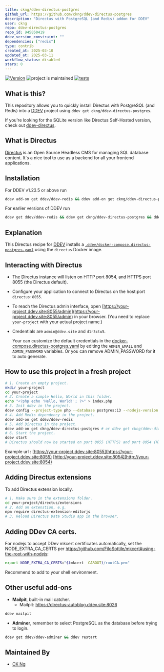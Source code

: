 ```yaml
---
title: ckng/ddev-directus-postgres
github_url: https://github.com/ckng/ddev-directus-postgres
description: "Directus with PostgreSQL (and Redis) addon for DDEV"
user: ckng
repo: ddev-directus-postgres
repo_id: 945850419
ddev_version_constraint: ""
dependencies: ["redis"]
type: contrib
created_at: 2025-03-10
updated_at: 2025-03-11
workflow_status: disabled
stars: 0
---
```


[![Version](https://img.shields.io/github/v/release/ckng/ddev-directus-postgres)](https://github.com/ckng/ddev-directus-postgres/releases) ![project is maintained](https://img.shields.io/maintenance/yes/2025.svg) [![tests](https://github.com/ckng/ddev-directus-postgres/actions/workflows/tests.yml/badge.svg)](https://github.com/ckng/ddev-directus-postgres/actions/workflows/tests.yml)

## What is this?

This repository allows you to quickly install Directus with PostgreSQL (and Redis) into a [DDEV](https://ddev.readthedocs.io) project using `ddev get ckng/ddev-directus-postgres`.

If you're looking for the SQLite version like Directus Self-Hosted version, check out [ddev-directus](https://github.com/MelaineGerard/ddev-directus).

## What is Directus

[Directus](https://directus.io/) is an Open Source Headless CMS for managing SQL database content. It's a nice tool to use as a backend for all your frontend applications.

## Installation

For DDEV v1.23.5 or above run

```sh
ddev add-on get ddev/ddev-redis && ddev add-on get ckng/ddev-directus-postgres && ddev restart
```

For earlier versions of DDEV run

```sh
ddev get ddev/ddev-redis && ddev get ckng/ddev-directus-postgres && ddev restart
```

## Explanation

This Directus recipe for [DDEV](https://ddev.readthedocs.io) installs a [`.ddev/docker-compose.directus-postgres.yaml`](https://github.com/ckng/ddev-directus-postgres/blob/master/docker-compose.directus-postgres.yaml) using the `directus` Docker image.

## Interacting with Directus

* The Directus instance will listen on HTTP port 8054, and HTTPS port 8055 (the Directus default).
* Configure your application to connect to Directus on the host:port `directus:8055`.
* To reach the Directus admin interface, open [https://your-project.ddev.site:8055/admin](https://your-project.ddev.site:8055/admin) in your browser. (You need to replace `your-project` with your actual project name.)
* Credentials are `admin@ddev.site` and `d1r3ctu5`.

  Your can customize the default credentials in the [docker-compose.directus-postgres.yaml](https://github.com/ckng/ddev-directus-postgres/blob/master/docker-compose.directus-postgres.yaml) by editing the `ADMIN_EMAIL` and `ADMIN_PASSWORD` variables. Or you can remove ADMIN_PASSWORD for it to auto generate.

## How to use this project in a fresh project

```bash
# 1. Create an empty project.
mkdir your-project
cd your-project
# 2. Create a simple Hello, World in this folder.
echo "<?php echo 'Hello, World!'; ?>" > index.php
# 3. Init ddev in the project.
ddev config --project-type php --database postgres:13 --nodejs-version 22
# 4. Add Redis dependency in the project.
ddev add-on get ddev/ddev-redis
# 5. Add Directus in the project.
ddev add-on get ckng/ddev-directus-postgres # or ddev get ckng/ddev-directus-postgres for older versions of DDEV
# 6. Start the project.
ddev start
# Directus should now be started on port 8055 (HTTPS) and port 8054 (HTTP) of your project.
```

Example url :
[https://your-project.ddev.site:8055](https://your-project.ddev.site:8055)
[http://your-project.ddev.site:8054](http://your-project.ddev.site:8054)

## Adding Directus extensions
To add Directus extension locally.

```bash
# 1. Make sure in the extensions folder.
cd your-project/directus/extensions
# 2. Add an extenstion, e.g.
npm require directus-extension-editorjs
# 3. Reload Directus Data Studio app in the browser.
```

## Adding DDev CA certs.
For nodejs to accept DDev mkcert certificates automatically, set the NODE_EXTRA_CA_CERTS per https://github.com/FiloSottile/mkcert#using-the-root-with-nodejs:

```bash
export NODE_EXTRA_CA_CERTS="$(mkcert -CAROOT)/rootCA.pem"
```

Recommend to add to your shell environment.

## Other useful add-ons
* **Mailpit**, built-in mail catcher.
   * Mailpit: https://directus-autoblog.ddev.site:8026
```sh
ddev mailpit
```

* **Adminer**, remember to select PostgreSQL as the database before trying to login.
```sh
ddev get ddev/ddev-adminer && ddev restart
```

## Maintained By

- [CK Ng](https://github.com/ckng)
